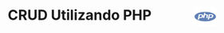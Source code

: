 
<h1 align="center">CRUD Utilizando PHP<img alt="JS" align="right" height="40" width="45" src="https://github.com/devicons/devicon/blob/master/icons/php/php-plain.svg"></h1>
